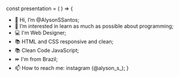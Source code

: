 const presentation = ( ) => {
- 👋 Hi, I’m @AlysonSSantos;
- 👀 I’m interested in learn as much as possible about programming;
- 💻 I'm Web Designer;
- 📚 HTML and CSS responsive and clean;
- 📚 Clean Code JavaScript;
- ⏩ I'm from Brazil;
- 📫 How to reach me: instagram (@alyson_s_); 
}
